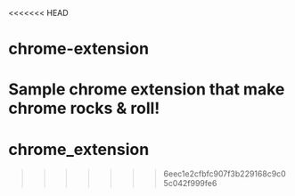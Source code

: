<<<<<<< HEAD
# chrome-extension
Sample chrome extension that make chrome rocks & roll!
=======
# chrome_extension
>>>>>>> 6eec1e2cfbfc907f3b229168c9c05c042f999fe6
